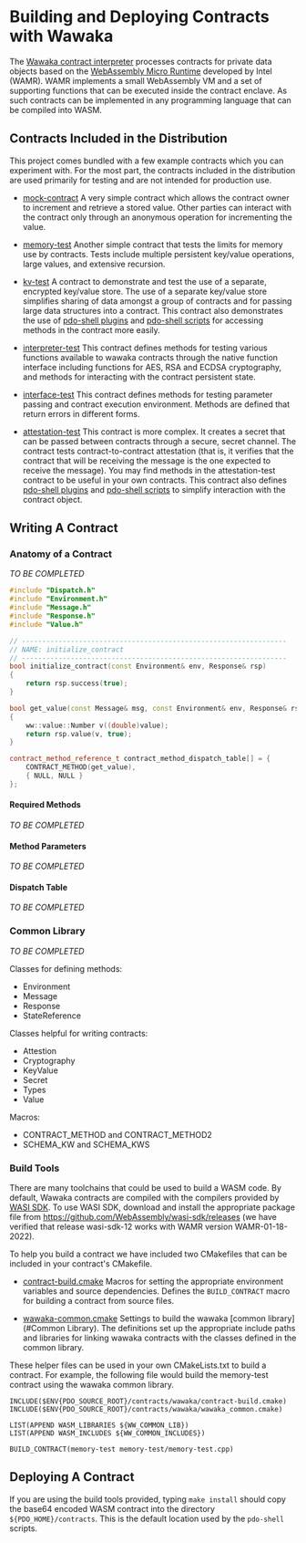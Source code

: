 <!--- -*- mode: markdown; fill-column: 100 -*- --->
<!---
Licensed under Creative Commons Attribution 4.0 International License
https://creativecommons.org/licenses/by/4.0/
--->

# Building and Deploying Contracts with Wawaka #

The [Wawaka contract interpreter](../../common/interpreter/wawaka/README.md)
 processes contracts for private data objects based on the
[WebAssembly Micro Runtime](https://github.com/intel/wasm-micro-runtime)
developed by Intel (WAMR). WAMR implements a small WebAssembly VM and a
set of supporting functions that can be executed inside the contract
enclave. As such contracts can be implemented in any programming
language that can be compiled into WASM.

## Contracts Included in the Distribution ##

This project comes bundled with a few example contracts which you can
experiment with. For the most part, the contracts included in the distribution
are used primarily for testing and are not intended for production use.

- [mock-contract](../wawaka/mock-contract)
A very simple contract which allows the contract owner to increment and
retrieve a stored value. Other parties can interact with the contract only
through an anonymous operation for incrementing the value.

- [memory-test](../wawaka/memory-test)
Another simple contract that tests the limits for memory use by contracts.
Tests include multiple persistent key/value operations, large values, and
extensive recursion.

- [kv-test](../wawaka/kv-test)
A contract to demonstrate and test the use of a separate, encrypted key/value
store. The use of a separate key/value store simplifies sharing of data amongst
a group of contracts and for passing large data structures into a contract. This
contract also demonstrates the use of [pdo-shell plugins](../wawaka/kv-test/plugins/kv-test.py)
and [pdo-shell scripts](../wawaka/kv-test/scripts/kv-test.psh)
for accessing methods in the contract more easily.

- [interpreter-test](../wawaka/interpreter-test)
This contract defines methods for testing various functions available
to wawaka contracts through the native function interface including
functions for AES, RSA and ECDSA cryptography, and methods for
interacting with the contract persistent state.

- [interface-test](../wawaka/interface-test)
This contract defines methods for testing parameter passing and
contract execution environment. Methods are defined that return
errors in different forms.

- [attestation-test](../wawaka/attestation-test)
This contract is more complex. It creates a secret that can be passed
between contracts through a secure, secret channel. The contract tests
contract-to-contract attestation (that is, it verifies that the
contract that will be receiving the message is the one expected to
receive the message). You may find methods in the attestation-test
contract to be useful in your own contracts. This contract also
defines [pdo-shell plugins](../wawaka/attestation-test/plugins/attestation-test.py)
and [pdo-shell scripts](../wawaka/attestation-test/scripts/attestation-test.psh)
to simplify interaction with the contract object.

## Writing A Contract ##

### Anatomy of a Contract ###

*TO BE COMPLETED*

```C++
#include "Dispatch.h"
#include "Environment.h"
#include "Message.h"
#include "Response.h"
#include "Value.h"

// -----------------------------------------------------------------
// NAME: initialize_contract
// -----------------------------------------------------------------
bool initialize_contract(const Environment& env, Response& rsp)
{
    return rsp.success(true);
}

bool get_value(const Message& msg, const Environment& env, Response& rsp)
{
    ww::value::Number v((double)value);
    return rsp.value(v, true);
}

contract_method_reference_t contract_method_dispatch_table[] = {
    CONTRACT_METHOD(get_value),
    { NULL, NULL }
};
```

#### Required Methods ####

*TO BE COMPLETED*

#### Method Parameters ####

*TO BE COMPLETED*

#### Dispatch Table ####

*TO BE COMPLETED*

### Common Library ###

*TO BE COMPLETED*

Classes for defining methods:
- Environment
- Message
- Response
- StateReference


Classes helpful for writing contracts:
- Attestion
- Cryptography
- KeyValue
- Secret
- Types
- Value

Macros:
- CONTRACT\_METHOD and CONTRACT\_METHOD2
- SCHEMA\_KW and SCHEMA\_KWS

### Build Tools ###

There are many toolchains that could be used to build a WASM code. By
default, Wawaka contracts are compiled with the compilers provided by
[WASI SDK](https://github.com/WebAssembly/wasi-sdk). To use WASI SDK,
download and install the appropriate package file from
https://github.com/WebAssembly/wasi-sdk/releases (we have verified
that release wasi-sdk-12 works with WAMR version WAMR-01-18-2022).

To help you build a contract we have included two CMakefiles that
can be included in your contract's CMakefile.

- [contract-build.cmake](../wawaka/contract-build.cmake)
Macros for setting the appropriate environment variables and
source dependencies. Defines the ```BUILD_CONTRACT``` macro
for building a contract from source files.

- [wawaka-common.cmake](../wawaka/wawaka-common.cmake)
Settings to build the wawaka [common library](#Common Library). The
definitions set up the appropriate include paths and libraries for
linking wawaka contracts with the classes defined in the common
library.

These helper files can be used in your own CMakeLists.txt to build
a contract. For example, the following file would build the memory-test
contract using the wawaka common library.

```
INCLUDE($ENV{PDO_SOURCE_ROOT}/contracts/wawaka/contract-build.cmake)
INCLUDE($ENV{PDO_SOURCE_ROOT}/contracts/wawaka/wawaka_common.cmake)

LIST(APPEND WASM_LIBRARIES ${WW_COMMON_LIB})
LIST(APPEND WASM_INCLUDES ${WW_COMMON_INCLUDES})

BUILD_CONTRACT(memory-test memory-test/memory-test.cpp)
```

## Deploying A Contract ##

If you are using the build tools provided, typing `make install`
should copy the base64 encoded WASM contract into the directory
`${PDO_HOME}/contracts`. This is the default location used by the
`pdo-shell` scripts.
